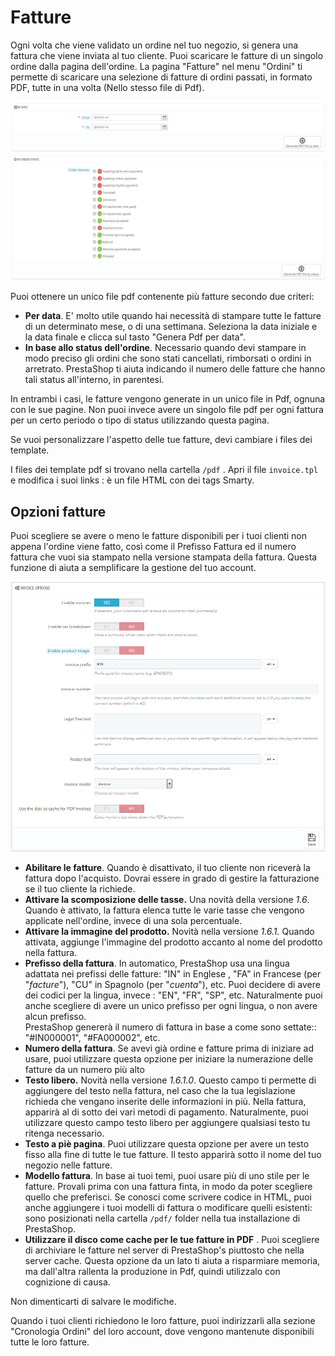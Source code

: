 # Fatture

Ogni volta che viene validato un ordine nel tuo negozio, si genera una fattura che viene inviata al tuo cliente. Puoi scaricare le fatture di un singolo ordine dalla pagina dell'ordine. La pagina "Fatture" nel menu "Ordini" ti permette di scaricare una selezione di fatture di ordini passati, in formato PDF, tutte in una volta (Nello stesso file di Pdf).

![](../../../.gitbook/assets/51840121.png)

Puoi ottenere un unico file pdf contenente più fatture secondo due criteri:

* **Per data**. E' molto utile quando hai necessità di stampare tutte le fatture di un determinato mese, o di una settimana. Seleziona la data iniziale e la data finale e clicca sul tasto  "Genera Pdf per data".
* **In base allo status dell'ordine**. Necessario quando devi stampare in modo preciso gli ordini che sono stati cancellati, rimborsati o ordini in arretrato.  PrestaShop ti aiuta indicando il numero delle fatture che hanno tali status all'interno, in parentesi.

In entrambi i casi, le fatture vengono generate in un unico file in Pdf, ognuna con le sue pagine. Non puoi invece avere un singolo file pdf per ogni fattura per un certo periodo o tipo di status utilizzando questa pagina.

Se vuoi personalizzare l'aspetto delle tue fatture, devi cambiare i files dei template.

I files dei template pdf si trovano nella cartella `/pdf` . Apri il file `invoice.tpl` e modifica i suoi links : è un file HTML con dei tags Smarty.

## Opzioni fatture <a href="#fatture-opzionifatture" id="fatture-opzionifatture"></a>

Puoi scegliere se avere o meno le fatture disponibili per i tuoi clienti non appena l'ordine viene fatto, così come il Prefisso Fattura ed il numero fattura che vuoi sia stampato nella versione stampata della fattura. Questa funzione di aiuta a semplificare la gestione del tuo account.

![](../../../.gitbook/assets/51840120.png)

* **Abilitare le fatture**. Quando è disattivato, il tuo cliente non riceverà la fattura dopo l'acquisto. Dovrai essere in grado di gestire la fatturazione se il tuo cliente la richiede.
* **Attivare la scomposizione delle tasse.**  Una novità della versione _1.6_. Quando è attivato, la fattura elenca tutte le varie tasse che vengono applicate nell'ordine, invece di una sola percentuale.
* **Attivare la immagine del prodotto.** Novità nella versione _1.6.1._ Quando attivata, aggiunge l'immagine del prodotto accanto al nome del prodotto nella fattura.
* **Prefisso della fattura**. In automatico,  PrestaShop usa una lingua adattata nei prefissi delle fatture:  "IN" in Englese , "FA" in Francese (per  "_facture_"), "CU" in Spagnolo (per "_cuenta_"), etc. Puoi decidere di avere dei codici per la lingua, invece : "EN", "FR", "SP", etc. Naturalmente puoi anche scegliere di avere un unico prefisso per ogni lingua, o non avere alcun prefisso.\
  &#x20;PrestaShop genererà il numero di fattura in base a come sono settate:: "#IN000001", "#FA000002", etc.
* **Numero della fattura**. Se avevi già ordine e fatture prima di iniziare ad usare, puoi utilizzare questa opzione per iniziare la numerazione delle fatture da un numero più alto
* **Testo libero.** Novità nella versione _1.6.1.0_.  Questo campo ti permette di aggiungere del testo nella fattura, nel caso che la tua legislazione richieda che vengano inserite delle informazioni in più. Nella fattura, apparirà al di sotto dei vari metodi di pagamento. Naturalmente, puoi utilizzare questo campo testo libero per aggiungere qualsiasi testo tu ritenga necessario.
* **Testo a piè pagina**. Puoi utilizzare questa opzione per avere un testo fisso alla fine di tutte le tue fatture. Il testo apparirà sotto il nome del tuo negozio nelle fatture.
* **Modello fattura**. In base ai tuoi temi, puoi usare più  di uno stile per le fatture. Provali prima con una fattura finta, in modo da poter scegliere quello che preferisci.  Se conosci come scrivere codice in  HTML, puoi anche aggiungere i tuoi modelli di fattura o modificare quelli esistenti: sono posizionati nella cartella `/pdf/` folder  nella tua installazione di  PrestaShop.
* **Utilizzare il disco come  cache per le tue fatture in PDF** . Puoi scegliere di archiviare le fatture nel server di  PrestaShop's piuttosto che nella server cache. Questa opzione da un lato ti aiuta a risparmiare memoria, ma dall'altra rallenta la produzione in Pdf, quindi utilizzalo con cognizione di causa.

Non dimenticarti di salvare le modifiche.

Quando i tuoi clienti richiedono le loro fatture, puoi indirizzarli alla sezione "Cronologia Ordini" del loro account, dove vengono mantenute disponibili tutte le loro fatture.
